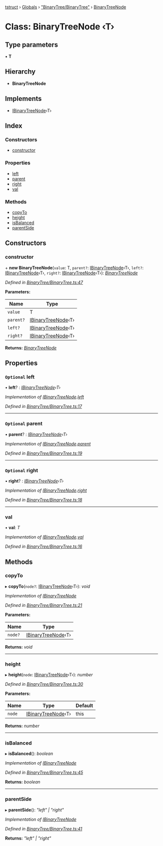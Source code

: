 [tstruct](../README.md) › [Globals](../globals.md) › ["BinaryTree/BinaryTree"](../modules/_binarytree_binarytree_.md) › [BinaryTreeNode](_binarytree_binarytree_.binarytreenode.md)

# Class: BinaryTreeNode ‹**T**›

## Type parameters

▪ **T**

## Hierarchy

* **BinaryTreeNode**

## Implements

* [IBinaryTreeNode](../interfaces/_binarytree_binarytree_.ibinarytreenode.md)‹T›

## Index

### Constructors

* [constructor](_binarytree_binarytree_.binarytreenode.md#constructor)

### Properties

* [left](_binarytree_binarytree_.binarytreenode.md#optional-left)
* [parent](_binarytree_binarytree_.binarytreenode.md#optional-parent)
* [right](_binarytree_binarytree_.binarytreenode.md#optional-right)
* [val](_binarytree_binarytree_.binarytreenode.md#val)

### Methods

* [copyTo](_binarytree_binarytree_.binarytreenode.md#copyto)
* [height](_binarytree_binarytree_.binarytreenode.md#height)
* [isBalanced](_binarytree_binarytree_.binarytreenode.md#isbalanced)
* [parentSide](_binarytree_binarytree_.binarytreenode.md#parentside)

## Constructors

###  constructor

\+ **new BinaryTreeNode**(`value`: T, `parent?`: [IBinaryTreeNode](../interfaces/_binarytree_binarytree_.ibinarytreenode.md)‹T›, `left?`: [IBinaryTreeNode](../interfaces/_binarytree_binarytree_.ibinarytreenode.md)‹T›, `right?`: [IBinaryTreeNode](../interfaces/_binarytree_binarytree_.ibinarytreenode.md)‹T›): *[BinaryTreeNode](_binarytree_binarytree_.binarytreenode.md)*

*Defined in [BinaryTree/BinaryTree.ts:47](https://github.com/powerofsoul/tstruct/blob/b1dd7f8/src/BinaryTree/BinaryTree.ts#L47)*

**Parameters:**

Name | Type |
------ | ------ |
`value` | T |
`parent?` | [IBinaryTreeNode](../interfaces/_binarytree_binarytree_.ibinarytreenode.md)‹T› |
`left?` | [IBinaryTreeNode](../interfaces/_binarytree_binarytree_.ibinarytreenode.md)‹T› |
`right?` | [IBinaryTreeNode](../interfaces/_binarytree_binarytree_.ibinarytreenode.md)‹T› |

**Returns:** *[BinaryTreeNode](_binarytree_binarytree_.binarytreenode.md)*

## Properties

### `Optional` left

• **left**? : *[IBinaryTreeNode](../interfaces/_binarytree_binarytree_.ibinarytreenode.md)‹T›*

*Implementation of [IBinaryTreeNode](../interfaces/_binarytree_binarytree_.ibinarytreenode.md).[left](../interfaces/_binarytree_binarytree_.ibinarytreenode.md#optional-left)*

*Defined in [BinaryTree/BinaryTree.ts:17](https://github.com/powerofsoul/tstruct/blob/b1dd7f8/src/BinaryTree/BinaryTree.ts#L17)*

___

### `Optional` parent

• **parent**? : *[IBinaryTreeNode](../interfaces/_binarytree_binarytree_.ibinarytreenode.md)‹T›*

*Implementation of [IBinaryTreeNode](../interfaces/_binarytree_binarytree_.ibinarytreenode.md).[parent](../interfaces/_binarytree_binarytree_.ibinarytreenode.md#optional-parent)*

*Defined in [BinaryTree/BinaryTree.ts:19](https://github.com/powerofsoul/tstruct/blob/b1dd7f8/src/BinaryTree/BinaryTree.ts#L19)*

___

### `Optional` right

• **right**? : *[IBinaryTreeNode](../interfaces/_binarytree_binarytree_.ibinarytreenode.md)‹T›*

*Implementation of [IBinaryTreeNode](../interfaces/_binarytree_binarytree_.ibinarytreenode.md).[right](../interfaces/_binarytree_binarytree_.ibinarytreenode.md#optional-right)*

*Defined in [BinaryTree/BinaryTree.ts:18](https://github.com/powerofsoul/tstruct/blob/b1dd7f8/src/BinaryTree/BinaryTree.ts#L18)*

___

###  val

• **val**: *T*

*Implementation of [IBinaryTreeNode](../interfaces/_binarytree_binarytree_.ibinarytreenode.md).[val](../interfaces/_binarytree_binarytree_.ibinarytreenode.md#val)*

*Defined in [BinaryTree/BinaryTree.ts:16](https://github.com/powerofsoul/tstruct/blob/b1dd7f8/src/BinaryTree/BinaryTree.ts#L16)*

## Methods

###  copyTo

▸ **copyTo**(`node?`: [IBinaryTreeNode](../interfaces/_binarytree_binarytree_.ibinarytreenode.md)‹T›): *void*

*Implementation of [IBinaryTreeNode](../interfaces/_binarytree_binarytree_.ibinarytreenode.md)*

*Defined in [BinaryTree/BinaryTree.ts:21](https://github.com/powerofsoul/tstruct/blob/b1dd7f8/src/BinaryTree/BinaryTree.ts#L21)*

**Parameters:**

Name | Type |
------ | ------ |
`node?` | [IBinaryTreeNode](../interfaces/_binarytree_binarytree_.ibinarytreenode.md)‹T› |

**Returns:** *void*

___

###  height

▸ **height**(`node`: [IBinaryTreeNode](../interfaces/_binarytree_binarytree_.ibinarytreenode.md)‹T›): *number*

*Defined in [BinaryTree/BinaryTree.ts:30](https://github.com/powerofsoul/tstruct/blob/b1dd7f8/src/BinaryTree/BinaryTree.ts#L30)*

**Parameters:**

Name | Type | Default |
------ | ------ | ------ |
`node` | [IBinaryTreeNode](../interfaces/_binarytree_binarytree_.ibinarytreenode.md)‹T› | this |

**Returns:** *number*

___

###  isBalanced

▸ **isBalanced**(): *boolean*

*Implementation of [IBinaryTreeNode](../interfaces/_binarytree_binarytree_.ibinarytreenode.md)*

*Defined in [BinaryTree/BinaryTree.ts:45](https://github.com/powerofsoul/tstruct/blob/b1dd7f8/src/BinaryTree/BinaryTree.ts#L45)*

**Returns:** *boolean*

___

###  parentSide

▸ **parentSide**(): *"left" | "right"*

*Implementation of [IBinaryTreeNode](../interfaces/_binarytree_binarytree_.ibinarytreenode.md)*

*Defined in [BinaryTree/BinaryTree.ts:41](https://github.com/powerofsoul/tstruct/blob/b1dd7f8/src/BinaryTree/BinaryTree.ts#L41)*

**Returns:** *"left" | "right"*
